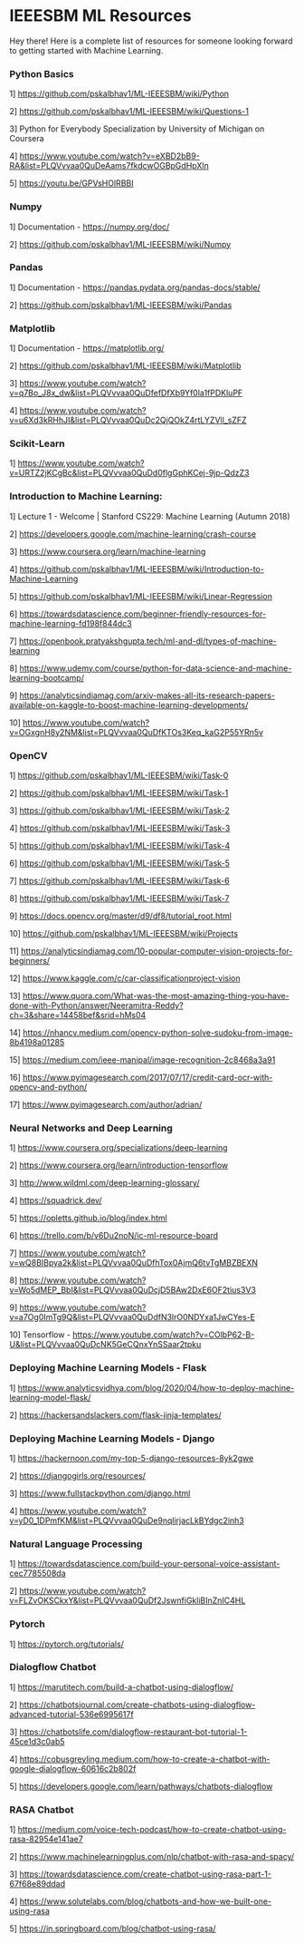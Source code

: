 # IEEESBM ML Resources

Hey there! Here is a complete list of resources for someone looking forward to getting started with Machine Learning.

### Python Basics
1] https://github.com/pskalbhav1/ML-IEEESBM/wiki/Python

2] https://github.com/pskalbhav1/ML-IEEESBM/wiki/Questions-1

3] Python for Everybody Specialization by University of Michigan on Coursera

4] https://www.youtube.com/watch?v=eXBD2bB9-RA&list=PLQVvvaa0QuDeAams7fkdcwOGBpGdHpXln

5] https://youtu.be/GPVsHOlRBBI

### Numpy
1] Documentation - https://numpy.org/doc/

2] https://github.com/pskalbhav1/ML-IEEESBM/wiki/Numpy

### Pandas
1] Documentation - https://pandas.pydata.org/pandas-docs/stable/

2] https://github.com/pskalbhav1/ML-IEEESBM/wiki/Pandas

### Matplotlib
1] Documentation -  https://matplotlib.org/

2] https://github.com/pskalbhav1/ML-IEEESBM/wiki/Matplotlib

3] https://www.youtube.com/watch?v=q7Bo_J8x_dw&list=PLQVvvaa0QuDfefDfXb9Yf0la1fPDKluPF

4] https://www.youtube.com/watch?v=u6Xd3kRHhJI&list=PLQVvvaa0QuDc2QjQOkZ4rtLYZVll_sZFZ

### Scikit-Learn
1] https://www.youtube.com/watch?v=URTZ2jKCgBc&list=PLQVvvaa0QuDd0flgGphKCej-9jp-QdzZ3

### Introduction to Machine Learning:
1] Lecture 1 - Welcome | Stanford CS229: Machine Learning (Autumn 2018)

2] https://developers.google.com/machine-learning/crash-course

3] https://www.coursera.org/learn/machine-learning

4] https://github.com/pskalbhav1/ML-IEEESBM/wiki/Introduction-to-Machine-Learning

5] https://github.com/pskalbhav1/ML-IEEESBM/wiki/Linear-Regression

6] https://towardsdatascience.com/beginner-friendly-resources-for-machine-learning-fd198f844dc3

7] https://openbook.pratyakshgupta.tech/ml-and-dl/types-of-machine-learning

8] https://www.udemy.com/course/python-for-data-science-and-machine-learning-bootcamp/

9] https://analyticsindiamag.com/arxiv-makes-all-its-research-papers-available-on-kaggle-to-boost-machine-learning-developments/

10] https://www.youtube.com/watch?v=OGxgnH8y2NM&list=PLQVvvaa0QuDfKTOs3Keq_kaG2P55YRn5v

### OpenCV
1] https://github.com/pskalbhav1/ML-IEEESBM/wiki/Task-0

2] https://github.com/pskalbhav1/ML-IEEESBM/wiki/Task-1

3] https://github.com/pskalbhav1/ML-IEEESBM/wiki/Task-2

4] https://github.com/pskalbhav1/ML-IEEESBM/wiki/Task-3

5] https://github.com/pskalbhav1/ML-IEEESBM/wiki/Task-4

6] https://github.com/pskalbhav1/ML-IEEESBM/wiki/Task-5

7] https://github.com/pskalbhav1/ML-IEEESBM/wiki/Task-6

8] https://github.com/pskalbhav1/ML-IEEESBM/wiki/Task-7

9] https://docs.opencv.org/master/d9/df8/tutorial_root.html

10] https://github.com/pskalbhav1/ML-IEEESBM/wiki/Projects

11] https://analyticsindiamag.com/10-popular-computer-vision-projects-for-beginners/

12] https://www.kaggle.com/c/car-classificationproject-vision

13] https://www.quora.com/What-was-the-most-amazing-thing-you-have-done-with-Python/answer/Neeramitra-Reddy?ch=3&share=14458bef&srid=hMs04

14] https://nhancv.medium.com/opencv-python-solve-sudoku-from-image-8b4198a01285

15] https://medium.com/ieee-manipal/image-recognition-2c8468a3a91

16] https://www.pyimagesearch.com/2017/07/17/credit-card-ocr-with-opencv-and-python/

17] https://www.pyimagesearch.com/author/adrian/

### Neural Networks and Deep Learning
1] https://www.coursera.org/specializations/deep-learning

2] https://www.coursera.org/learn/introduction-tensorflow

3] http://www.wildml.com/deep-learning-glossary/

4] https://squadrick.dev/

5] https://opletts.github.io/blog/index.html

6] https://trello.com/b/v6Du2noN/ic-ml-resource-board

7] https://www.youtube.com/watch?v=wQ8BIBpya2k&list=PLQVvvaa0QuDfhTox0AjmQ6tvTgMBZBEXN

8] https://www.youtube.com/watch?v=Wo5dMEP_BbI&list=PLQVvvaa0QuDcjD5BAw2DxE6OF2tius3V3

9] https://www.youtube.com/watch?v=a7Og0ImTg9Q&list=PLQVvvaa0QuDdfN3lrO0NDYxa1JwCYes-E

10] Tensorflow - https://www.youtube.com/watch?v=COlbP62-B-U&list=PLQVvvaa0QuDcNK5GeCQnxYnSSaar2tpku

### Deploying Machine Learning Models - Flask
1] https://www.analyticsvidhya.com/blog/2020/04/how-to-deploy-machine-learning-model-flask/

2] https://hackersandslackers.com/flask-jinja-templates/

### Deploying Machine Learning Models - Django
1] https://hackernoon.com/my-top-5-django-resources-8yk2gwe

2] https://djangogirls.org/resources/

3] https://www.fullstackpython.com/django.html

4] https://www.youtube.com/watch?v=yD0_1DPmfKM&list=PLQVvvaa0QuDe9nqlirjacLkBYdgc2inh3

### Natural Language Processing
1] https://towardsdatascience.com/build-your-personal-voice-assistant-cec7785508da

2] https://www.youtube.com/watch?v=FLZvOKSCkxY&list=PLQVvvaa0QuDf2JswnfiGkliBInZnIC4HL

### Pytorch
1] https://pytorch.org/tutorials/

### Dialogflow Chatbot
1] https://marutitech.com/build-a-chatbot-using-dialogflow/

2] https://chatbotsjournal.com/create-chatbots-using-dialogflow-advanced-tutorial-536e6995617f

3] https://chatbotslife.com/dialogflow-restaurant-bot-tutorial-1-45ce1d3c0ab5

4] https://cobusgreyling.medium.com/how-to-create-a-chatbot-with-google-dialogflow-60616c2b802f

5] https://developers.google.com/learn/pathways/chatbots-dialogflow

### RASA Chatbot
1] https://medium.com/voice-tech-podcast/how-to-create-chatbot-using-rasa-82954e141ae7

2] https://www.machinelearningplus.com/nlp/chatbot-with-rasa-and-spacy/

3] https://towardsdatascience.com/create-chatbot-using-rasa-part-1-67f68e89ddad

4] https://www.solutelabs.com/blog/chatbots-and-how-we-built-one-using-rasa

5] https://in.springboard.com/blog/chatbot-using-rasa/











